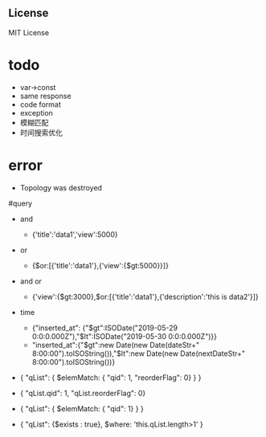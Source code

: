 
License
-------
MIT License


# todo
- var->const
- same response
- code format
- exception
- 模糊匹配
- 时间搜索优化

# error
- Topology was destroyed

#query
- and
    - {'title':'data1','view':5000}
- or
    - {$or:[{'title':'data1'},{'view':{$gt:5000}}]}
- and or 
    - {'view':{$gt:3000},$or:[{'title':'data1'},{'description':'this is data2'}]}
- time
    - {"inserted_at": {"$gt":ISODate("2019-05-29 0:0:0.000Z"),"$lt":ISODate("2019-05-30 0:0:0.000Z")}}    
    - "inserted_at":{"$gt":new Date(new Date(dateStr+" 8:00:00").toISOString()),"$lt":new Date(new Date(nextDateStr+" 8:00:00").toISOString())}
    
- { "qList": { $elemMatch: { "qid": 1, "reorderFlag": 0} } }
- { "qList.qid": 1, "qList.reorderFlag": 0}
- { "qList": { $elemMatch: { "qid": 1} } }
- { "qList": {$exists : true}, $where: 'this.qList.length>1' }    